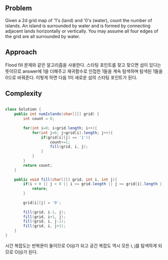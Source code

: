 ## Problem
Given a 2d grid map of '1's (land) and '0's (water), count the number of islands. An island is surrounded by water and is formed by connecting adjacent lands horizontally or vertically. You may assume all four edges of the grid are all surrounded by water.


## Approach
Flood fill 문제와 같은 알고리즘을 사용한다. 스타팅 포인트를 찾고 찾으면 섬이 있다는 뜻이므로 answer에 1을 더해주고 재귀함수로 인접한 1들을
계속 탐색하며 탐색된 1들을 0으로 바꿔준다. 이렇게 하면 다음 1이 새로운 섬의 스타팅 포인트가 된다.

## Complexity
```java

class Solution {
    public int numIslands(char[][] grid) {
        int count = 0;
        
        for(int i=0; i<grid.length; i++){
            for(int j=0; j<grid[i].length; j++){
                if(grid[i][j] == '1'){
                    count+=1;
                    fill(grid, i, j);
                }
            }
        }
        return count;
    }
    
    public void fill(char[][] grid, int i, int j){
        if(i < 0 || j < 0 || i >= grid.length || j >= grid[i].length || grid[i][j] == '0'){
            return;
        }
        
        grid[i][j] = '0';
        
        fill(grid, i-1, j);
        fill(grid, i+1, j);
        fill(grid, i, j-1);
        fill(grid, i, j+1);
    }
}
```
시간 복잡도는 반복문이 둘이므로 O(ij)가 되고 공간 복잡도 역시 모든 i, j를 탐색하게 되므로 O(ij)가 된다.